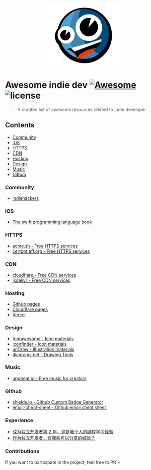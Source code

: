 <div align="center">
  <img src="./topface.png" height="200px">
</div>

# Awesome indie dev [![Awesome](https://cdn.rawgit.com/sindresorhus/awesome/d7305f38d29fed78fa85652e3a63e154dd8e8829/media/badge.svg)](https://github.com/sindresorhus/awesome) ![license](https://img.shields.io/github/license/aaronlamz/awesome-indie-dev-resources?color=brightgreen)

> A curated list of awesome resources related to indie developer 

## Contents

- [Community](#Community)
- [iOS](#iOS)
- [HTTPS](#HTTPS)
- [CDN](#CDN)
- [Hosting](#Hosting)
- [Design](#Design)
- [Music](#Music)
- [Github](#Github)


### Community
- [indiehackers](https://www.indiehackers.com/)

### iOS
- [The swift programming language book](https://docs.swift.org/swift-book/)

### HTTPS
- [acme.sh - Free HTTPS services ](https://github.com/acmesh-official/acme.sh)
- [certbot.eff.org - Free HTTPS services  ](https://certbot.eff.org/)

### CDN
- [cloudflare - Free CDN services](https://www.cloudflare.com/zh-cn/cdn/)
- [jsdelivr  - Free CDN services](https://www.jsdelivr.com/)

### Hosting
- [Github pages](https://pages.github.com/)
- [Cloudflare pages](https://pages.cloudflare.com/)
- [Vercel](https://vercel.com/)
### Design
- [fontawesome - Icon materials ](https://fontawesome.com/)
- [iconfinder - Icon materials ](https://www.iconfinder.com/)
- [unDraw - Illustration materials](https://undraw.co/illustrations)
- [diagrams.net - Drawing Tools](https://app.diagrams.net/)

### Music
- [uppbeat.io - Free music for creators](https://uppbeat.io/)

### Github
- [shields.io - Github Custom Badge Generator](https://shields.io/)
- [emoji-cheat-sheet - Github emoji cheat sheet](https://github.com/ikatyang/emoji-cheat-sheet#table-of-contents)

### Experience
- [成为独立开发者第 2 年，这是我个人的编程学习经验](https://sspai.com/post/37643)
- [作为独立开发者，有哪些可以分享的经验？](https://www.zhihu.com/question/24667846)

### Contributions
If you want to participate in the project, feel free to PR ~
